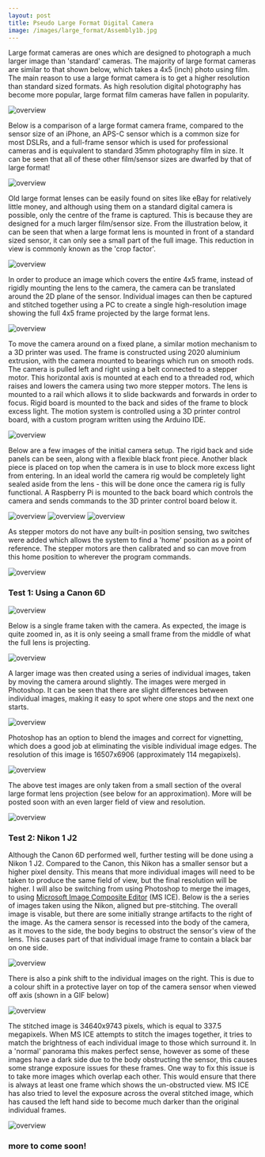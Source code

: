 ```yaml
---
layout: post
title: Pseudo Large Format Digital Camera
image: /images/large_format/Assembly1b.jpg
---
```


Large format cameras are ones which are designed to photograph a much larger image than 'standard' cameras. The majority of large format cameras are similar to that shown below, which takes a 4x5 (inch) photo using film. The main reason to use a large format camera is to get a higher resolution than standard sized formats. As high resolution digital photography has become more popular, large format film cameras have fallen in popularity.

<img src="/images/large_format/wista.jpg" alt="overview" class="inline">

Below is a comparison of a large format camera frame, compared to the sensor size of an iPhone, an APS-C sensor which is a common size for most DSLRs, and a full-frame sensor which is used for professional cameras and is equivalent to standard 35mm photography film in size. It can be seen that all of these other film/sensor sizes are dwarfed by that of large format!

<img src="/images/large_format/sensor_sizes.jpg" alt="overview" class="inline">

Old large format lenses can be easily found on sites like eBay for relatively little money, and although using them on a standard digital camera is possible, only the centre of the frame is captured. This is because they are designed for a much larger film/sensor size. From the illustration below, it can be seen that when a large format lens is mounted in front of a standard sized sensor, it can only see a small part of the full image. This reduction in view is commonly known as the 'crop factor'.

<img src="/images/large_format/crop.jpg" alt="overview" class="inline">

In order to produce an image which covers the entire 4x5 frame, instead of rigidly mounting the lens to the camera, the camera can be translated around the 2D plane of the sensor. Individual images can then be captured and stitched together using a PC to create a single high-resolution image showing the full 4x5 frame projected by the large format lens.

<img src="/images/large_format/pano_gif_2_trim.gif" alt="overview" class="inline">

To move the camera around on a fixed plane, a similar motion mechanism to a 3D printer was used. The frame is constructed using 2020 aluminium extrusion, with the camera mounted to bearings which run on smooth rods. The camera is pulled left and right using a belt connected to a stepper motor. This horizontal axis is mounted at each end to a threaded rod, which raises and lowers the camera using two more stepper motors. The lens is mounted to a rail which allows it to slide backwards and forwards in order to focus. Rigid board is mounted to the back and sides of the frame to block excess light. The motion system is controlled using a 3D printer control board, with a custom program written using the Arduino IDE.

<img src="/images/large_format/Assembly1b.jpg" alt="overview" class="inline">

Below are a few images of the initial camera setup. The rigid back and side panels can be seen, along with a flexible black front piece. Another black piece is placed on top when the camera is in use to block more excess light from entering. In an ideal world the camera rig would be completely light sealed aside from the lens - this will be done once the camera rig is fully functional. A Raspberry Pi is mounted to the back board which controls the camera and sends commands to the 3D printer control board below it.

<img src="/images/large_format/camera_iso.jpg" alt="overview" class="inline">
<img src="/images/large_format/camera_top.jpg" alt="overview" class="inline">
<img src="/images/large_format/camera_back.jpg" alt="overview" class="inline">

As stepper motors do not have any built-in position sensing, two switches were added which allows the system to find a 'home' position as a point of reference. The stepper motors are then calibrated and so can move from this home position to wherever the program commands.

<img src="/images/large_format/camera_home.gif" alt="overview" class="inline">

### Test 1: Using a Canon 6D

<img src="/images/large_format/6D.jpg" alt="overview" class="inline">


Below is a single frame taken with the camera. As expected, the image is quite zoomed in, as it is only seeing a small frame from the middle of what the full lens is projecting.

<img src="/images/large_format/single_frame.jpg" alt="overview" class="inline">

A larger image was then created using a series of individual images, taken by moving the camera around slightly. The images were merged in Photoshop. It can be seen that there are slight differences between individual images, making it easy to spot where one stops and the next one starts.

<img src="/images/large_format/position_only_res.jpg" alt="overview" class="inline">

Photoshop has an option to blend the images and correct for vignetting, which does a good job at eliminating the visible individual image edges. The resolution of this image is 16507x6906 (approximately 114 megapixels).

<img src="/images/large_format/blended_res.jpg" alt="overview" class="inline">

The above test images are only taken from a small section of the overal large format lens projection (see below for an approximation). More will be posted soon with an even larger field of view and resolution.

<img src="/images/large_format/inner_frame.jpg" alt="overview" class="inline">

### Test 2: Nikon 1 J2

Although the Canon 6D performed well, further testing will be done using a Nikon 1 J2. Compared to the Canon, this Nikon has a smaller sensor but a higher pixel density. This means that more individual images will need to be taken to produce the same field of view, but the final resolution will be higher. I will also be switching from using Photoshop to merge the images, to using [Microsoft Image Composite Editor](https://www.microsoft.com/en-us/research/product/computational-photography-applications/image-composite-editor/) (MS ICE). Below is the a series of images taken using the Nikon, aligned but pre-stitching. The overall image is visable, but there are some initially strange artifacts to the right of the image. As the camera sensor is recessed into the body of the camera, as it moves to the side, the body begins to obstruct the sensor's view of the lens. This causes part of that individual image frame to contain a black bar on one side.

<img src="/images/large_format/pano_nikon_1.jpg" alt="overview" class="inline">

There is also a pink shift to the individual images on the right. This is due to a colour shift in a protective layer on top of the camera sensor when viewed off axis (shown in a GIF below)

<img src="/images/large_format/pink_shift.gif" alt="overview" class="inline">

The stitched image is 34640x9743 pixels, which is equal to 337.5 megapixels. When MS ICE attempts to stitch the images together, it tries to match the brightness of each individual image to those which surround it. In a 'normal' panorama this makes perfect sense, however as some of these images have a dark side due to the body obstructing the sensor, this causes some strange exposure issues for these frames. One way to fix this issue is to take more images which overlap each other. This would ensure that there is always at least one frame which shows the un-obstructed view. MS ICE has also tried to level the exposure across the overal stitched image, which has caused the left hand side to become much darker than the original individual frames.

<img src="/images/large_format/pano_nikon_1_stitch_smaller.jpg" alt="overview" class="inline">

### more to come soon!
